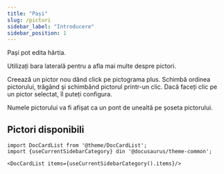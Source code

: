 ```yaml
---
title: "Pași"
slug: /pictori
sidebar_label: "Introducere"
sidebar_position: 1
---
```



Pași pot edita hârtia.

Utilizați bara laterală pentru a afla mai multe despre pictori.

Creează un pictor nou dând click pe pictograma plus. Schimbă ordinea pictorului, trăgând şi schimbând pictorul printr-un clic. Dacă faceți clic pe un pictor selectat, îl puteți configura.

Numele pictorului va fi afișat ca un pont de unealtă pe șoseta pictorului.

## Pictori disponibili

```mdx-code-block
import DocCardList from '@theme/DocCardList';
import {useCurrentSidebarCategory} din '@docusaurus/theme-common';

<DocCardList items={useCurrentSidebarCategory().items}/>
```
